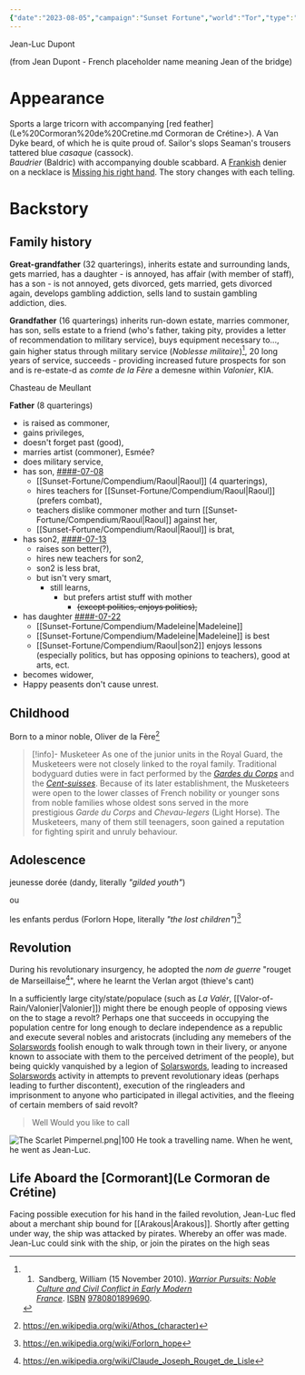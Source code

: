 ```yaml
---
{"date":"2023-08-05","campaign":"Sunset Fortune","world":"Tor","type":"character","location":"Zenanthi","player":"(Michael)","description":"French","race":"Human","gender":"M","class":"Rogue","occupation":"Sailor","faction":null,"met":null,"rel":"Company","status":"Alive","active":"Active","tags":["character","sf"],"icon":"FasCircleUser","aliases":"Jean","dg-publish":true,"permalink":"/sunset-fortune/compendium/jean-luc/","dgPassFrontmatter":true,"created":"2024-01-26T22:19:08.531+10:30"}
---
```


Jean-Luc Dupont

(from Jean Dupont - French placeholder name meaning Jean of the bridge)
# Appearance
Sports a large tricorn with accompanying [red feather](Le%20Cormoran%20de%20Cretine.md Cormoran de Crétine>).
A Van Dyke beard, of which he is quite proud of.
Sailor's slops
Seaman's trousers
tattered blue _casaque_ (cassock).  
_Baudrier_ (Baldric) with accompanying double scabbard.
A [Frankish](Valonier.md) denier on a necklace 
is [Missing his right hand](3.10.7_20230722%20Commotion%20at%20Candlekeep.md#Log).  The story changes with each telling.

# Backstory
## Family history 
**Great-grandfather** (32 quarterings), inherits estate and surrounding lands, gets married, has a daughter - is annoyed, has affair (with member of staff), has a son - is not annoyed, gets divorced, gets married, gets divorced again, develops gambling addiction,  sells land to sustain gambling addiction, dies.

**Grandfather** (16 quarterings) inherits run-down estate, marries commoner, has son, sells estate to a friend (who's father, taking pity, provides a letter of recommendation to military service), buys equipment necessary to..., gain higher status through military service (*Noblesse militaire*)[^1], 20 long years of service, succeeds - providing increased future prospects for son and is re-estate-d as *comte de la Fère* a demesne within *Valonier*, KIA.

Chasteau de Meullant

**Father** (8 quarterings) 
- is raised as commoner, 
- gains privileges, 
- doesn't forget past (good), 
- marries artist (commoner),  Esmée?
- does military service, 
- has son, [####-07-08](https://en.wikipedia.org/wiki/List_of_name_days_in_France)
	- [[Sunset-Fortune/Compendium/Raoul\|Raoul]] (4 quarterings), 
	- hires teachers for [[Sunset-Fortune/Compendium/Raoul\|Raoul]] (prefers combat), 
	- teachers dislike commoner mother and turn [[Sunset-Fortune/Compendium/Raoul\|Raoul]] against her, 
	- [[Sunset-Fortune/Compendium/Raoul\|Raoul]] is brat, 
- has son2, [####-07-13](https://en.wikipedia.org/wiki/List_of_name_days_in_France) 
	- raises son better(?), 
	- hires new teachers for son2, 
	- son2 is less brat,
	- but isn't very smart, 
		- still learns, 
			- but prefers artist stuff with mother 
				- ~~(except politics, enjoys politics),~~ 
- has daughter [####-07-22](https://en.wikipedia.org/wiki/List_of_name_days_in_France)
	- [[Sunset-Fortune/Compendium/Madeleine\|Madeleine]]
	- [[Sunset-Fortune/Compendium/Madeleine\|Madeleine]] is best
	- [[Sunset-Fortune/Compendium/Raoul\|son2]] enjoys lessons (especially politics, but has opposing opinions to teachers), good at arts, ect.  
- becomes widower, 
- Happy peasents don't cause unrest.
## Childhood
Born to a minor noble, Oliver de la Fère[^4] 

> [!info]- Musketeer
> As one of the junior units in the Royal Guard, the Musketeers were not closely linked to the royal family. Traditional bodyguard duties were in fact performed by the _[Gardes du Corps](<https://en.wikipedia.org/wiki/Gardes_du_Corps_du_Roi_%28France%29>)_ and the _[Cent-suisses](https://en.wikipedia.org/wiki/Swiss_Guards "Swiss Guards")_. Because of its later establishment, the Musketeers were open to the lower classes of French nobility or younger sons from noble families whose oldest sons served in the more prestigious _Garde du Corps_ and _Chevau-legers_ (Light Horse). The Musketeers, many of them still teenagers, soon gained a reputation for fighting spirit and unruly behaviour. 
## Adolescence
jeunesse dorée (dandy, literally *"gilded youth"*)

ou

les enfants perdus (Forlorn Hope, literally *"the lost children"*)[^5]
## Revolution
During his revolutionary insurgency, he adopted the *nom de guerre* "rouget de Marseillaise[^3]", where he learnt the Verlan argot (thieve's cant)

In a sufficiently large city/state/populace (such as _La Valér_, [[Valor-of-Rain/Valonier\|Valonier]]) might there be enough people of opposing views on the  to stage a revolt? Perhaps one that succeeds in occupying the population centre for long enough to declare independence as a republic and execute several nobles and aristocrats (including any memebers of the [Solarswords](SolarSwords.md) foolish enough to walk through town in their livery, or anyone known to associate with them to the perceived detriment of the people), but being quickly vanquished by a legion of [Solarswords](SolarSwords.md), leading to increased [Solarswords](SolarSwords.md) activity in attempts to prevent revolutionary ideas (perhaps leading to further discontent), execution of the ringleaders and imprisonment to anyone who participated in illegal activities, and the fleeing of certain members of said revolt?
>  Well
>  Would you like to call


![The Scarlet Pimpernel.png|100](/img/user/Sunset-Fortune/Assets/The%20Scarlet%20Pimpernel.png)
He took a travelling name.  When he went, he went as Jean-Luc.
## Life Aboard the [Cormorant](Le Cormoran de Crétine)
Facing possible execution for his hand in the failed revolution, Jean-Luc fled about a merchant ship bound for [[Arakous\|Arakous]].  Shortly after getting under way, the ship was attacked by pirates.  Whereby an offer was made.  Jean-Luc could sink with the ship, or join the pirates on the high seas





[^1]: 1.  Sandberg, William (15 November 2010). [_Warrior Pursuits: Noble Culture and Civil Conflict in Early Modern France_](https://books.google.com/books?id=b8KGdID7jmAC&dq=the+sword+of+nobility&pg=PA6). [ISBN](https://en.wikipedia.org/wiki/ISBN_(identifier) "ISBN (identifier)") [9780801899690](https://en.wikipedia.org/wiki/Special:BookSources/9780801899690 "Special:BookSources/9780801899690").
[^2]: Chartrand, Rene (23 July 2013). _French Musketeer 1622–1775_. Bloomsbury USA. pp. 22–23. [ISBN](https://en.wikipedia.org/wiki/ISBN_(identifier) "ISBN (identifier)") [978-1-78096-861-2](https://en.wikipedia.org/wiki/Special:BookSources/978-1-78096-861-2 "Special:BookSources/978-1-78096-861-2").
[^3]: https://en.wikipedia.org/wiki/Claude_Joseph_Rouget_de_Lisle
[^4]: https://en.wikipedia.org/wiki/Athos_(character)
[^5]: https://en.wikipedia.org/wiki/Forlorn_hope